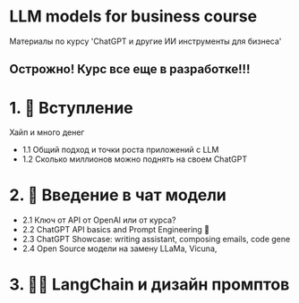 # LLM models for business course 
Материалы по курсу 'ChatGPT и другие ИИ инструменты для бизнеса'
## Острожно! Курс все еще в разработке!!!

#  1. 🚀 Вступление
Хайп и много денег

* 1.1 Общий подход и точки роста приложений с LLM
* 1.2 Сколько миллионов можно поднять на своем ChatGPT

#  2. 🎵 Введение в чат модели

* 2.1 Ключ от API от OpenAI или от курса?
* 2.2 ChatGPT API basics and Prompt Engineering 🐍
* 2.3 ChatGPT Showcase: writing assistant, composing emails, code gene
* 2.4 Open Source модели на замену LLaMa, Vicuna,

#  3. 🦜🔗 LangChain и дизайн промптов 
